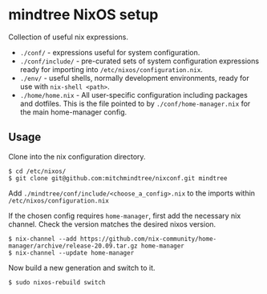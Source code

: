 # mindtree NixOS setup

Collection of useful nix expressions.

- `./conf/` - expressions useful for system configuration.
- `./conf/include/` - pre-curated sets of system configuration expressions ready
  for importing into `/etc/nixos/configuration.nix`.
- `./env/` - useful shells, normally development environments, ready for use
  with `nix-shell <path>`.
- `./home/home.nix` - All user-specific configuration including packages and
  dotfiles. This is the file pointed to by `./conf/home-manager.nix` for the
  main home-manager config.

## Usage

Clone into the nix configuration directory.

```
$ cd /etc/nixos/
$ git clone git@github.com:mitchmindtree/nixconf.git mindtree
```

Add `./mindtree/conf/include/<choose_a_config>.nix` to the imports within
`/etc/nixos/configuration.nix`

If the chosen config requires `home-manager`, first add the necessary nix
channel. Check the version matches the desired nixos version.

```
$ nix-channel --add https://github.com/nix-community/home-manager/archive/release-20.09.tar.gz home-manager
$ nix-channel --update home-manager
```

Now build a new generation and switch to it.

```
$ sudo nixos-rebuild switch
```
